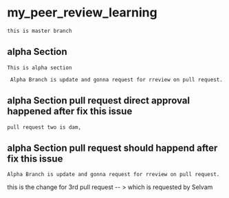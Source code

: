 # my_peer_review_learning

	this is master branch

## alpha Section

	This is alpha section

	 Alpha Branch is update and gonna request for rreview on pull request.

## alpha Section pull request direct approval happened after fix this issue
	pull request two is dam, 


## alpha Section pull request should happend after fix this issue
	Alpha Branch is update and gonna request for rreview on pull request.

this is the change for 3rd pull request -- > which is requested by Selvam
